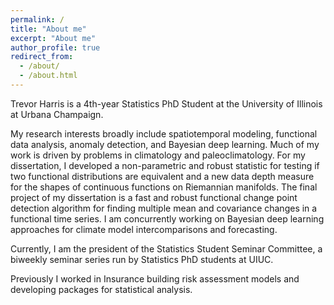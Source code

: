 ```yaml
---
permalink: /
title: "About me"
excerpt: "About me"
author_profile: true
redirect_from: 
  - /about/
  - /about.html
---
```


Trevor Harris is a 4th-year Statistics PhD Student at the University of Illinois at Urbana Champaign. 

My research interests broadly include spatiotemporal modeling, functional data analysis, anomaly detection, and Bayesian deep learning. Much of my work is driven by problems in climatology and paleoclimatology. For my dissertation, I developed a non-parametric and robust statistic for testing if two functional distributions are equivalent and a new data depth measure for the shapes of continuous functions on Riemannian manifolds. The final project of my dissertation is a fast and robust functional change point detection algorithm for finding multiple mean and covariance changes in a functional time series. I am concurrently working on Bayesian deep learning approaches for climate model intercomparisons and forecasting.

Currently, I am the president of the Statistics Student Seminar Committee, a biweekly seminar series run by Statistics PhD students at UIUC.  

Previously I worked in Insurance building risk assessment models and developing packages for statistical analysis.
